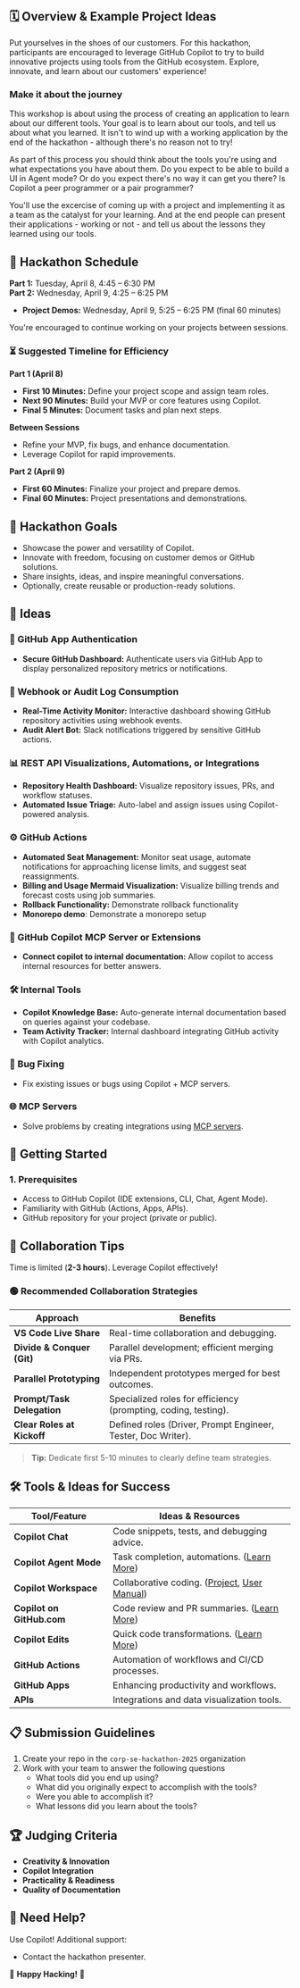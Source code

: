 ## 🗓️ Overview & Example Project Ideas

Put yourselves in the shoes of our customers.  For this hackathon, participants are encouraged to leverage GitHub Copilot to try to build innovative projects using tools from the GitHub ecosystem. Explore, innovate, and learn about our customers' experience! 

### Make it about the journey
This workshop is about using the process of creating an application to learn about our different tools.  Your goal is to learn about our tools, and tell us about what you learned.  It isn't to wind up with a working application by the end of the hackathon - although there's no reason not to try!

As part of this process you should think about the tools you're using and what expectations you have about them.  Do you expect to be able to build a UI in Agent mode?  Or do you expect there's no way it can get you there?  Is Copilot a peer programmer or a pair programmer?

You'll use the excercise of coming up with a project and implementing it as a team as the catalyst for your learning.  And at the end people can present their applications - working or not - and tell us about the lessons they learned using our tools.

## 📅 Hackathon Schedule

**Part 1:** Tuesday, April 8, 4:45 – 6:30 PM\
**Part 2:** Wednesday, April 9, 4:25 – 6:25 PM

- **Project Demos:** Wednesday, April 9, 5:25 – 6:25 PM (final 60 minutes)

You're encouraged to continue working on your projects between sessions.

### ⏳ Suggested Timeline for Efficiency

**Part 1 (April 8)**

- **First 10 Minutes:** Define your project scope and assign team roles.
- **Next 90 Minutes:** Build your MVP or core features using Copilot.
- **Final 5 Minutes:** Document tasks and plan next steps.

**Between Sessions**

- Refine your MVP, fix bugs, and enhance documentation.
- Leverage Copilot for rapid improvements.

**Part 2 (April 9)**

- **First 60 Minutes:** Finalize your project and prepare demos.
- **Final 60 Minutes:** Project presentations and demonstrations.

## 🎯 Hackathon Goals

- Showcase the power and versatility of Copilot.
- Innovate with freedom, focusing on customer demos or GitHub solutions.
- Share insights, ideas, and inspire meaningful conversations.
- Optionally, create reusable or production-ready solutions.

## 🤯 Ideas

### 🚧 GitHub App Authentication

- **Secure GitHub Dashboard:** Authenticate users via GitHub App to display personalized repository metrics or notifications.

### 📡 Webhook or Audit Log Consumption

- **Real-Time Activity Monitor:** Interactive dashboard showing GitHub repository activities using webhook events.
- **Audit Alert Bot:** Slack notifications triggered by sensitive GitHub actions.

### 📊 REST API Visualizations, Automations, or Integrations

- **Repository Health Dashboard:** Visualize repository issues, PRs, and workflow statuses.
- **Automated Issue Triage:** Auto-label and assign issues using Copilot-powered analysis.

### ⚙️ GitHub Actions

- **Automated Seat Management:** Monitor seat usage, automate notifications for approaching license limits, and suggest seat reassignments.
- **Billing and Usage Mermaid Visualization:** Visualize billing trends and forecast costs using job summaries.
- **Rollback Functionality:** Demonstrate rollback functionality
- **Monorepo demo**: Demonstrate a monorepo setup 

### 🤖 GitHub Copilot MCP Server or Extensions

- **Connect copilot to internal documentation:** Allow copilot to access internal resources for better answers.

### 🛠️ Internal Tools

- **Copilot Knowledge Base:** Auto-generate internal documentation based on queries against your codebase.
- **Team Activity Tracker:** Internal dashboard integrating GitHub activity with Copilot analytics.

### 🐛 Bug Fixing

- Fix existing issues or bugs using Copilot + MCP servers.

### 🌐 MCP Servers

- Solve problems by creating integrations using [MCP servers](https://github.com/modelcontextprotocol/servers?tab=readme-ov-file#model-context-protocol-servers).


## 🚀 Getting Started

### 1. Prerequisites

- Access to GitHub Copilot (IDE extensions, CLI, Chat, Agent Mode).
- Familiarity with GitHub (Actions, Apps, APIs).
- GitHub repository for your project (private or public).

## 👥 Collaboration Tips

Time is limited (**2-3 hours**). Leverage Copilot effectively!

### 🟢 Recommended Collaboration Strategies

| Approach                   | Benefits                                                       |
| -------------------------- | -------------------------------------------------------------- |
| **VS Code Live Share**     | Real-time collaboration and debugging.                         |
| **Divide & Conquer (Git)** | Parallel development; efficient merging via PRs.               |
| **Parallel Prototyping**   | Independent prototypes merged for best outcomes.               |
| **Prompt/Task Delegation** | Specialized roles for efficiency (prompting, coding, testing). |
| **Clear Roles at Kickoff** | Defined roles (Driver, Prompt Engineer, Tester, Doc Writer).   |

> **Tip:** Dedicate first 5-10 minutes to clearly define team strategies.

## 🛠️ Tools & Ideas for Success

| Tool/Feature              | Ideas & Resources                                                                                                                                                |
| ------------------------- | ---------------------------------------------------------------------------------------------------------------------------------------------------------------- |
| **Copilot Chat**          | Code snippets, tests, and debugging advice.                                                                                                                      |
| **Copilot Agent Mode**    | Task completion, automations. ([Learn More](https://code.visualstudio.com/blogs/2025/02/24/introducing-copilot-agent-mode))                                      |
| **Copilot Workspace**     | Collaborative coding. ([Project](https://githubnext.com/projects/copilot-workspace), [User Manual](https://github.com/githubnext/copilot-workspace-user-manual)) |
| **Copilot on GitHub.com** | Code review and PR summaries. ([Learn More](https://docs.github.com/en/copilot/about-github-copilot/github-copilot-features))                                    |
| **Copilot Edits**         | Quick code transformations. ([Learn More](https://code.visualstudio.com/docs/copilot/copilot-edits))                                                             |
| **GitHub Actions**        | Automation of workflows and CI/CD processes.                                                                                                                     |
| **GitHub Apps**           | Enhancing productivity and workflows.                                                                                                                            |
| **APIs**                  | Integrations and data visualization tools.                                                                                                                       |

## 📋 Submission Guidelines

1. Create your repo in the `corp-se-hackathon-2025` organization
2. Work with your team to answer the following questions
   - What tools did you end up using?
   - What did you originally expect to accomplish with the tools?
   - Were you able to accomplish it?
   - What lessons did you learn about the tools?
   
## 🏆 Judging Criteria

- **Creativity & Innovation**
- **Copilot Integration**
- **Practicality & Readiness**
- **Quality of Documentation**

## 💬 Need Help?

Use Copilot! Additional support:

- Contact the hackathon presenter.

🚀 **Happy Hacking!** 🚀

